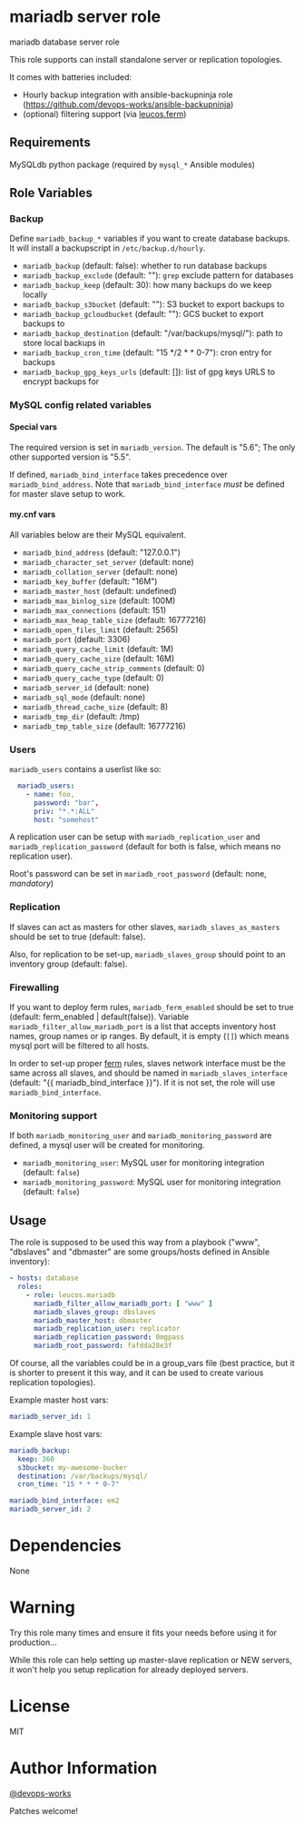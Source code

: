 # mariadb server role

mariadb database server role

This role supports can install standalone server or replication topologies.

It comes with batteries included:

- Hourly backup integration with ansible-backupninja role (https://github.com/devops-works/ansible-backupninja)
- (optional) filtering support (via [leucos.ferm](https://github.com/leucos/ansible-ferm))

## Requirements

MySQLdb python package (required by `mysql_*` Ansible modules)

## Role Variables

### Backup

Define `mariadb_backup_*` variables if you want to create database backups.
It will install a backupscript in `/etc/backup.d/hourly`.

- `mariadb_backup` (default: false): whether to run database backups
- `mariadb_backup_exclude` (default: ""): `grep` exclude pattern for databases
- `mariadb_backup_keep` (default: 30): how many backups do we keep locally
- `mariadb_backup_s3bucket` (default: ""): S3 bucket to export backups to
- `mariadb_backup_gcloudbucket` (default: ""): GCS bucket to export backups to
- `mariadb_backup_destination` (default: "/var/backups/mysql/"): path to store
  local backups in
- `mariadb_backup_cron_time` (default: "15 */2 * * 0-7"): cron entry for
  backups
- `mariadb_backup_gpg_keys_urls` (default: []): list of gpg keys URLS to
  encrypt backups for

### MySQL config related variables

#### Special vars

The required version is set in `mariadb_version`. The default is "5.6"; The only
other supported version is "5.5".

If defined, `mariadb_bind_interface` takes precedence over
`mariadb_bind_address`. Note that `mariadb_bind_interface` *must* be defined for
master slave setup to work.

#### my.cnf vars

All variables below are their MySQL equivalent.

- `mariadb_bind_address` (default: "127.0.0.1")
- `mariadb_character_set_server` (default: none)
- `mariadb_collation_server` (default: none)
- `mariadb_key_buffer` (default: "16M")
- `mariadb_master_host` (default: undefined)
- `mariadb_max_binlog_size` (default: 100M)
- `mariadb_max_connections` (default: 151)
- `mariadb_max_heap_table_size` (default: 16777216)
- `mariadb_open_files_limit` (default: 2565)
- `mariadb_port` (default: 3306)
- `mariadb_query_cache_limit` (default: 1M)
- `mariadb_query_cache_size` (default: 16M)
- `mariadb_query_cache_strip_comments` (default: 0)
- `mariadb_query_cache_type` (default: 0)
- `mariadb_server_id` (default: none)
- `mariadb_sql_mode` (default: none)
- `mariadb_thread_cache_size` (default: 8)
- `mariadb_tmp_dir` (default: /tmp)
- `mariadb_tmp_table_size` (default: 16777216)

### Users

`mariadb_users` contains a userlist like so:

```yaml
  mariadb_users:
    - name: foo,
      password: "bar",
      priv: "*.*:ALL"
      host: "somehost"
```

A replication user can be setup with `mariadb_replication_user` and
`mariadb_replication_password` (default for both is false, which means no
replication user).

Root's password can be set in `mariadb_root_password` (default: none,
*mandatory*)

### Replication

If slaves can act as masters for other slaves, `mariadb_slaves_as_masters`
should be set to true (default: false). 

Also, for replication to be set-up, `mariadb_slaves_group` should point to an
inventory group (default: false).

### Firewalling

If you want to deploy ferm rules, `mariadb_ferm_enabled` should be set to true
(default: ferm_enabled | default(false)). Variable
`mariadb_filter_allow_mariadb_port` is a list that accepts inventory host
names, group names or ip ranges. By default, it is empty (`[]`) which means mysql
port will be filtered to all hosts.

In order to set-up proper [ferm](https://galaxy.ansible.com/detail#/role/6120)
rules, slaves network interface must be the same across all slaves, and should
be named in `mariadb_slaves_interface` (default: "{{ mariadb_bind_interface
}}"). If it is not set, the role will use `mariadb_bind_interface`.

### Monitoring support

If both `mariadb_monitoring_user` and `mariadb_monitoring_password` are
defined, a mysql user will be created for monitoring.

- `mariadb_monitoring_user`: MySQL user for monitoring integration (default: `false`)
- `mariadb_monitoring_password`: MySQL user for monitoring integration (default: `false`)

Usage
-----

The role is supposed to be used this way from a playbook ("www", "dbslaves"
and "dbmaster" are some groups/hosts defined in Ansible inventory):

```yaml
- hosts: database
  roles:
    - role: leucos.mariadb
      mariadb_filter_allow_mariadb_port: [ "www" ]
      mariadb_slaves_group: dbslaves
      mariadb_master_host: dbmaster
      mariadb_replication_user: replicator
      mariadb_replication_password: 0mgpass
      mariadb_root_password: fafdda28e3f
```

Of course, all the variables could be in a group_vars file (best practice, but
it is shorter to present it this way, and it can be used to create various
replication topologies).

Example master host vars:

```yaml
mariadb_server_id: 1
```

Example slave host vars:

```yaml
mariadb_backup:
  keep: 360
  s3bucket: my-awesome-bucker
  destination: /var/backups/mysql/
  cron_time: "15 * * * 0-7"

mariadb_bind_interface: em2
mariadb_server_id: 2
```

# Dependencies

None

# Warning

Try this role many times and ensure it fits your needs before using it for
production...

While this role can help setting up master-slave replication or NEW servers,
it won't help you setup replication for already deployed servers.

# License

MIT

# Author Information

[@devops-works](https://github.com/devops-works)

Patches welcome!
